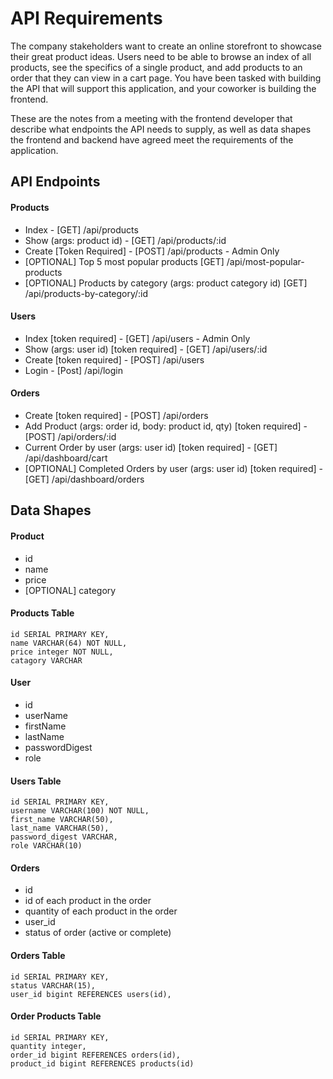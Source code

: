 # API Requirements
The company stakeholders want to create an online storefront to showcase their great product ideas. Users need to be able to browse an index of all products, see the specifics of a single product, and add products to an order that they can view in a cart page. You have been tasked with building the API that will support this application, and your coworker is building the frontend.

These are the notes from a meeting with the frontend developer that describe what endpoints the API needs to supply, as well as data shapes the frontend and backend have agreed meet the requirements of the application. 

## API Endpoints
#### Products
- Index - [GET] /api/products
- Show (args: product id) - [GET] /api/products/:id
- Create [Token Required] - [POST] /api/products - Admin Only
- [OPTIONAL] Top 5 most popular products [GET] /api/most-popular-products
- [OPTIONAL] Products by category (args: product category id) [GET] /api/products-by-category/:id

#### Users
- Index [token required] - [GET] /api/users - Admin Only
- Show (args: user id) [token required] - [GET] /api/users/:id
- Create [token required] - [POST] /api/users
- Login - [Post] /api/login

#### Orders
- Create [token required] - [POST] /api/orders
- Add Product (args: order id, body: product id, qty) [token required] - [POST] /api/orders/:id
- Current Order by user (args: user id) [token required] - [GET] /api/dashboard/cart
- [OPTIONAL] Completed Orders by user (args: user id) [token required] - [GET] /api/dashboard/orders

## Data Shapes
#### Product
- id
- name
- price
- [OPTIONAL] category

#### Products Table
    id SERIAL PRIMARY KEY,
    name VARCHAR(64) NOT NULL,
    price integer NOT NULL,
    catagory VARCHAR

#### User
- id
- userName
- firstName
- lastName
- passwordDigest
- role

#### Users Table
    id SERIAL PRIMARY KEY,
    username VARCHAR(100) NOT NULL,
    first_name VARCHAR(50),
    last_name VARCHAR(50),
    password_digest VARCHAR,
    role VARCHAR(10)
    

#### Orders
- id
- id of each product in the order
- quantity of each product in the order
- user_id
- status of order (active or complete)

#### Orders Table
    id SERIAL PRIMARY KEY,
    status VARCHAR(15),
    user_id bigint REFERENCES users(id),

#### Order Products Table
    id SERIAL PRIMARY KEY,
    quantity integer,
    order_id bigint REFERENCES orders(id),
    product_id bigint REFERENCES products(id)
